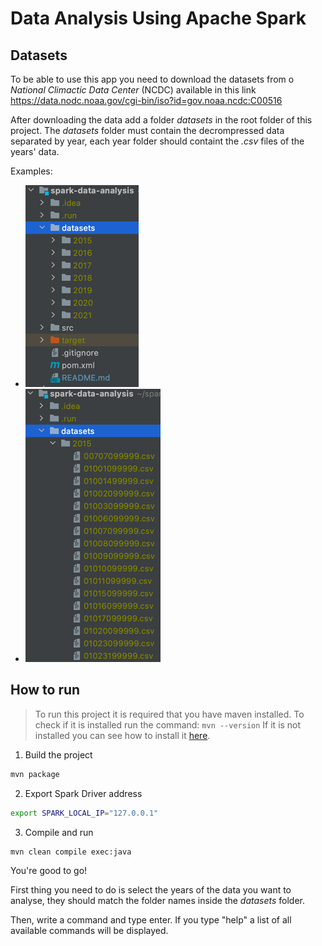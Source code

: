 # Data Analysis Using Apache Spark

## Datasets
To be able to use this app you need to download the datasets from o *National Climactic Data Center* (NCDC) available in this link https://data.nodc.noaa.gov/cgi-bin/iso?id=gov.noaa.ncdc:C00516

After downloading the data add a folder *datasets* in the root folder of this project. The *datasets* folder must contain the decrompressed data separated by year, each year folder should containt the *.csv* files of the years' data.

Examples:
- ![img.png](src/main/resources/images/img.png)
- ![img_1.png](src/main/resources/images/img_1.png)

## How to run
>To run this project it is required that you have maven installed.
To check if it is installed run the command:
`mvn --version`
If it is not installed you can see how to install it [here](https://maven.apache.org/install.html).

1. Build the project
```bash
mvn package
```

2. Export Spark Driver address
```bash
export SPARK_LOCAL_IP="127.0.0.1"
```

3. Compile and run
```bash
mvn clean compile exec:java
```

You're good to go!

First thing you need to do is select the years of the data you want to analyse, they should match the folder names inside the *datasets* folder.

Then, write a command and type enter.
If you type "help" a list of all available commands will be displayed.